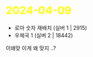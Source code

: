 # <span style="color:yellow">2024-04-09</span>


- 로마 숫자 재배치 (실버 1 | 2915) 
- 우체국 1 (실버 2 | 18442)

이왜맞
이게 왜 맞지 ..?


